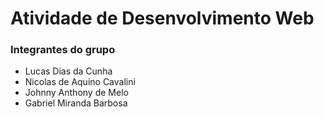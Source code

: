 # Atividade de Desenvolvimento Web

### Integrantes do grupo

* Lucas Dias da Cunha
* Nicolas de Aquino Cavalini
* Johnny Anthony de Melo
* Gabriel Miranda Barbosa
